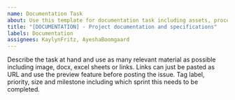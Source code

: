 ```yaml
---
name: Documentation Task
about: Use this template for documentation task including assets, processes, and deliverables
title: "[DOCUMENTATION] - Project documentation and specifications"
labels: Documentation
assignees: KaylynFritz, AyeshaBoomgaard
---
```


Describe the task at hand and use as many relevant material as possible including image, docx, excel sheets or links. Links can just be pasted as URL and use the preview feature before posting the issue. Tag label, priority, size and milestone including which sprint this needs to be completed.